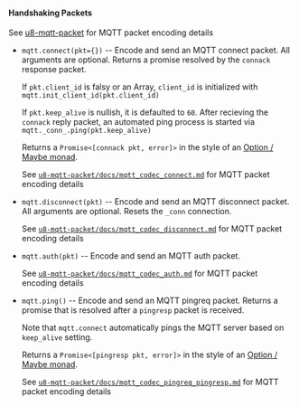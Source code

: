 #### Handshaking Packets

 [u8-mqtt-packet]: https://github.com/shanewholloway/js-u8-mqtt-packet


See [u8-mqtt-packet][] for MQTT packet encoding details


* `mqtt.connect(pkt={})` -- Encode and send an MQTT connect packet. All arguments are optional. Returns a promise resolved by the `connack` response packet.

  If `pkt.client_id` is falsy or an Array, `client_id` is initialized with `mqtt.init_client_id(pkt.client_id)`

  If `pkt.keep_alive` is nullish, it is defaulted to `60`. After recieving the `connack` reply packet, an automated ping process is started via `mqtt._conn_.ping(pkt.keep_alive)`

  Returns a `Promise<[connack pkt, error]>` in the style of an [Option / Maybe monad](https://en.wikipedia.org/wiki/Option_type).

  See [`u8-mqtt-packet/docs/mqtt_codec_connect.md`](https://github.com/shanewholloway/js-u8-mqtt-packet/blob/master/docs/mqtt_codec_connect.md) for MQTT packet encoding details

* `mqtt.disconnect(pkt)` -- Encode and send an MQTT disconnect packet. All arguments are optional. Resets the `_conn` connection.

  See [`u8-mqtt-packet/docs/mqtt_codec_disconnect.md`](https://github.com/shanewholloway/js-u8-mqtt-packet/blob/master/docs/mqtt_codec_disconnect.md) for MQTT packet encoding details

* `mqtt.auth(pkt)` -- Encode and send an MQTT auth packet.

  See [`u8-mqtt-packet/docs/mqtt_codec_auth.md`](https://github.com/shanewholloway/js-u8-mqtt-packet/blob/master/docs/mqtt_codec_auth.md) for MQTT packet encoding details

* `mqtt.ping()` -- Encode and send an MQTT pingreq packet. Returns a promise that is resolved after a `pingresp` packet is received. 

  Note that `mqtt.connect` automatically pings the MQTT server based on `keep_alive` setting.

  Returns a `Promise<[pingresp pkt, error]>` in the style of an [Option / Maybe monad](https://en.wikipedia.org/wiki/Option_type).

  See [`u8-mqtt-packet/docs/mqtt_codec_pingreq_pingresp.md`](https://github.com/shanewholloway/js-u8-mqtt-packet/blob/master/docs/mqtt_codec_pingreq_pingresp.md) for MQTT packet encoding details

